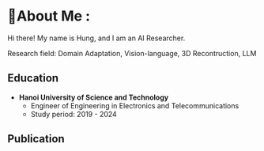 # 💫About Me :
Hi there! My name is Hung, and I am an AI Researcher. 

Research field: Domain Adaptation, Vision-language, 3D Recontruction, LLM

## Education
- **Hanoi University of Science and Technology**  
  - Engineer of Engineering in Electronics and Telecommunications  
  - Study period: 2019 - 2024
    
## Publication


